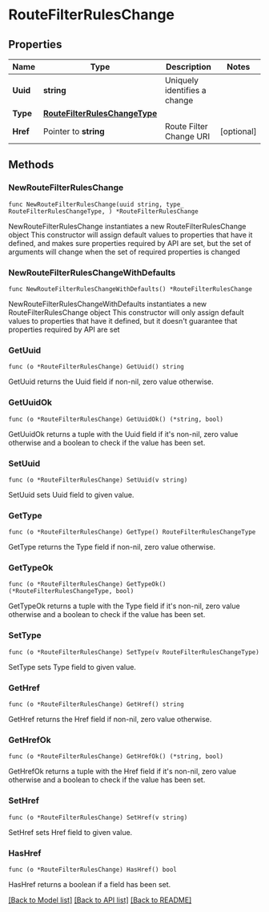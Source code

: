 # RouteFilterRulesChange

## Properties

Name | Type | Description | Notes
------------ | ------------- | ------------- | -------------
**Uuid** | **string** | Uniquely identifies a change | 
**Type** | [**RouteFilterRulesChangeType**](RouteFilterRulesChangeType.md) |  | 
**Href** | Pointer to **string** | Route Filter Change URI | [optional] 

## Methods

### NewRouteFilterRulesChange

`func NewRouteFilterRulesChange(uuid string, type_ RouteFilterRulesChangeType, ) *RouteFilterRulesChange`

NewRouteFilterRulesChange instantiates a new RouteFilterRulesChange object
This constructor will assign default values to properties that have it defined,
and makes sure properties required by API are set, but the set of arguments
will change when the set of required properties is changed

### NewRouteFilterRulesChangeWithDefaults

`func NewRouteFilterRulesChangeWithDefaults() *RouteFilterRulesChange`

NewRouteFilterRulesChangeWithDefaults instantiates a new RouteFilterRulesChange object
This constructor will only assign default values to properties that have it defined,
but it doesn't guarantee that properties required by API are set

### GetUuid

`func (o *RouteFilterRulesChange) GetUuid() string`

GetUuid returns the Uuid field if non-nil, zero value otherwise.

### GetUuidOk

`func (o *RouteFilterRulesChange) GetUuidOk() (*string, bool)`

GetUuidOk returns a tuple with the Uuid field if it's non-nil, zero value otherwise
and a boolean to check if the value has been set.

### SetUuid

`func (o *RouteFilterRulesChange) SetUuid(v string)`

SetUuid sets Uuid field to given value.


### GetType

`func (o *RouteFilterRulesChange) GetType() RouteFilterRulesChangeType`

GetType returns the Type field if non-nil, zero value otherwise.

### GetTypeOk

`func (o *RouteFilterRulesChange) GetTypeOk() (*RouteFilterRulesChangeType, bool)`

GetTypeOk returns a tuple with the Type field if it's non-nil, zero value otherwise
and a boolean to check if the value has been set.

### SetType

`func (o *RouteFilterRulesChange) SetType(v RouteFilterRulesChangeType)`

SetType sets Type field to given value.


### GetHref

`func (o *RouteFilterRulesChange) GetHref() string`

GetHref returns the Href field if non-nil, zero value otherwise.

### GetHrefOk

`func (o *RouteFilterRulesChange) GetHrefOk() (*string, bool)`

GetHrefOk returns a tuple with the Href field if it's non-nil, zero value otherwise
and a boolean to check if the value has been set.

### SetHref

`func (o *RouteFilterRulesChange) SetHref(v string)`

SetHref sets Href field to given value.

### HasHref

`func (o *RouteFilterRulesChange) HasHref() bool`

HasHref returns a boolean if a field has been set.


[[Back to Model list]](../README.md#documentation-for-models) [[Back to API list]](../README.md#documentation-for-api-endpoints) [[Back to README]](../README.md)


